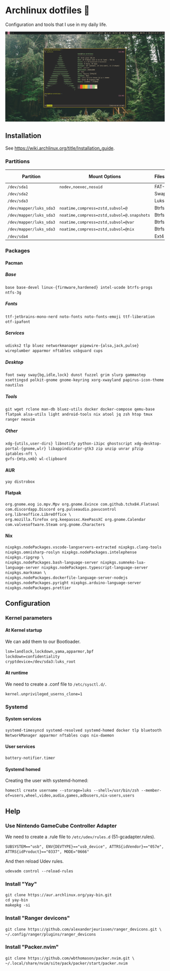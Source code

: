 # Archlinux dotfiles 🐧

Configuration and tools that I use in my daily life.

![](./src/screenshot.png)

## Installation
See https://wiki.archlinux.org/title/Installation_guide.

### Partitions
| Partition               | Mount Options                             | Filesystem     | Mount Point   |
|-------------------------|-------------------------------------------|----------------|---------------|
| `/dev/sda1`             |`nodev,noexec,nosuid`                      | FAT-32         | `/boot`       |
| `/dev/sda2`             |                                           | Swap           | [SWAP]        |
| `/dev/sda3`             |                                           | Luks2          |               |
| `/dev/mapper/luks_sda3` |`noatime,compress=zstd,subvol=@`           | Btrfs          | `/`           |
| `/dev/mapper/luks_sda3` |`noatime,compress=zstd,subvol=@.snapshots` | Btrfs          | `/.snapshots` |
| `/dev/mapper/luks_sda3` |`noatime,compress=zstd,subvol=@var`        | Btrfs          | `/var`        |
| `/dev/mapper/luks_sda3` |`noatime,compress=zstd,subvol=@nix`        | Btrfs          | `/nix`        |
| `/dev/sda4`             |                                           | Ext4           | `/home`       |

### Packages
#### Pacman
##### Base
```
base base-devel linux-{firmware,hardened} intel-ucode btrfs-progs ntfs-3g
```

##### Fonts
```
ttf-jetbrains-mono-nerd noto-fonts noto-fonts-emoji ttf-liberation otf-ipafont
```

##### Services
```
udisks2 tlp bluez networkmanager pipewire-{alsa,jack,pulse} wireplumber apparmor nftables usbguard cups
```

##### Desktop
```
foot sway sway{bg,idle,lock} dunst fuzzel grim slurp gammastep xsettingsd polkit-gnome gnome-keyring xorg-xwayland papirus-icon-theme nautilus
```

##### Tools
```
git wget rclone man-db bluez-utils docker docker-compose qemu-base flatpak alsa-utils light android-tools nix atool jq zsh htop tmux ranger neovim
```

##### Other
```
xdg-{utils,user-dirs} libnotify python-i3ipc ghostscript xdg-desktop-portal-{gnome,wlr} libappindicator-gtk3 zip unzip unrar p7zip iptables-nft \
gvfs-{mtp,smb} wl-clipboard
```

#### AUR
```
yay distrobox
```

#### Flatpak
```
org.gnome.eog io.mpv.Mpv org.gnome.Evince com.github.tchx84.Flatseal com.discordapp.Discord org.pulseaudio.pavucontrol org.libreoffice.LibreOffice \
org.mozilla.firefox org.keepassxc.KeePassXC org.gnome.Calendar com.valvesoftware.Steam org.gnome.Characters
```

#### Nix
```
nixpkgs.nodePackages.vscode-langservers-extracted nixpkgs.clang-tools nixpkgs.omnisharp-roslyn nixpkgs.nodePackages.intelephense nixpkgs.ripgrep \
nixpkgs.nodePackages.bash-language-server nixpkgs.sumneko-lua-language-server nixpkgs.nodePackages.typescript-language-server nixpkgs.marksman \
nixpkgs.nodePackages.dockerfile-language-server-nodejs nixpkgs.nodePackages.pyright nixpkgs.arduino-language-server nixpkgs.nodePackages.prettier
```

## Configuration
### Kernel parameters
#### At Kernel startup
We can add them to our Bootloader.
```
lsm=landlock,lockdown,yama,apparmor,bpf
lockdown=confidentiality
cryptdevice=/dev/sda3:luks_root
```

#### At runtime
We need to create a .conf file to `/etc/sysctl.d/`.
```
kernel.unprivileged_userns_clone=1
```

### Systemd
#### System services
```
systemd-timesyncd systemd-resolved systemd-homed docker tlp bluetooth NetworkManager apparmor nftables cups nix-daemon
```

#### User services
```
battery-notifier.timer
```

#### Systemd homed
Creating the user with systemd-homed:
```
homectl create username --storage=luks --shell=/usr/bin/zsh --member-of=users,wheel,video,audio,games,adbusers,nix-users,users
```

## Help
### Use Nintendo GameCube Controller Adapter
We need to create a .rule file to `/etc/udev/rules.d` (51-gcadapter.rules).
```
SUBSYSTEM=="usb", ENV{DEVTYPE}=="usb_device", ATTRS{idVendor}=="057e", ATTRS{idProduct}=="0337", MODE="0666"
```
And then reload Udev rules.
```
udevadm control --reload-rules
```

### Install "Yay"
```
git clone https://aur.archlinux.org/yay-bin.git
cd yay-bin
makepkg -si
```

### Install "Ranger devicons"
```
git clone https://github.com/alexanderjeurissen/ranger_devicons.git \
~/.config/ranger/plugins/ranger_devicons
```

### Install "Packer.nvim"
```
git clone https://github.com/wbthomason/packer.nvim.git \
~/.local/share/nvim/site/pack/packer/start/packer.nvim
```
